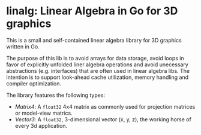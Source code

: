 # linalg: Linear Algebra in Go for 3D graphics
This is a small and self-contained linear algebra library
for 3D graphics written in Go.

The purpose of this lib is to avoid arrays for data storage, avoid loops in favor of
explicitly unfolded liner algebra operations and avoid unecessary abstractions (e.g. interfaces) that
are often used in linear algebra libs. The intention is to support look-ahead cache utilization, 
memory handling and compiler optimization. 

The library features the following types:
- *Matrix4*: A `float32` 4x4 matrix as commonly used for projection matrices or model-view matrics.
- *Vector3*: A `float32`, 3-dimensional vector (x, y, z), the working horse of every 3d application.


